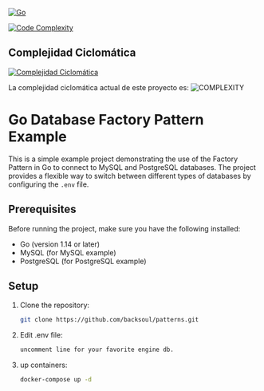 [![Go](https://github.com/backsoul/patterns/actions/workflows/go.yml/badge.svg?branch=master)](https://github.com/backsoul/patterns/actions/workflows/go.yml)

[![Code Complexity](https://img.shields.io/badge/Code%20Complexity-$COMPLEXITY-green)](https://github.com/backsoul/patterns)

## Complejidad Ciclomática

[![Complejidad Ciclomática](https://img.shields.io/badge/Complejidad-Ciclom%C3%A1tica-green)](https://github.com/backsoul/patterns)

La complejidad ciclomática actual de este proyecto es: ![COMPLEXITY](https://img.shields.io/badge/COMPLEXITY-$COMPLEXITY-green)

# Go Database Factory Pattern Example

This is a simple example project demonstrating the use of the Factory Pattern in Go to connect to MySQL and PostgreSQL databases. The project provides a flexible way to switch between different types of databases by configuring the `.env` file.

## Prerequisites

Before running the project, make sure you have the following installed:

- Go (version 1.14 or later)
- MySQL (for MySQL example)
- PostgreSQL (for PostgreSQL example)

## Setup

1. Clone the repository:

   ```bash
   git clone https://github.com/backsoul/patterns.git
   ```

2. Edit .env file:

   ```bash
   uncomment line for your favorite engine db.
   ```

3. up containers:

   ```bash
   docker-compose up -d
   ```
